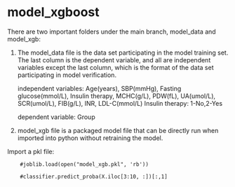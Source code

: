 # model_xgboost

There are two important folders under the main branch, model_data and model_xgb:

1. The model_data file is the data set participating in the model training set. The last column is the dependent variable, and all are independent variables except the last column, which is the format of the data set participating in model verification.

	independent variables: Age(years), SBP(mmHg), Fasting glucose(mmol/L), Insulin therapy, MCHC(g/L), PDW(fL), UA(umol/L), SCR(umol/L), FIB(g/L), INR, LDL-C(mmol/L)
		Insulin therapy: 1-No,2-Yes
	
	dependent variable: Group

3. model_xgb file is a packaged model file that can be directly run when imported into python without retraining the model.

Import a pkl file: 

		#joblib.load(open("model_xgb.pkl", 'rb'))
  
  		#classifier.predict_proba(X.iloc[3:10, :])[:,1]
